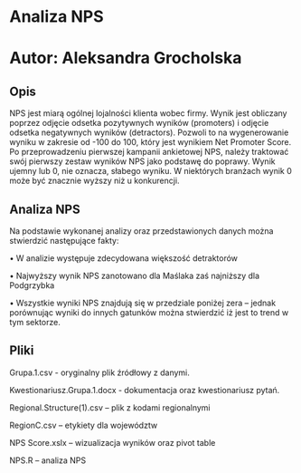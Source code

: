 # Analiza NPS
# Autor: Aleksandra Grocholska

## Opis
NPS jest miarą ogólnej lojalności klienta wobec firmy. Wynik jest obliczany poprzez odjęcie odsetka pozytywnych wyników (promoters) i odjęcie odsetka negatywnych wyników (detractors). Pozwoli to na wygenerowanie wyniku w zakresie od -100 do 100, który jest wynikiem Net Promoter Score.
Po przeprowadzeniu pierwszej kampanii ankietowej NPS, należy traktować swój pierwszy zestaw wyników NPS jako podstawę do poprawy. Wynik ujemny lub 0, nie oznacza, słabego wyniku. W niektórych branżach wynik 0 może być znacznie wyższy niż u konkurencji.

## Analiza NPS
Na podstawie wykonanej analizy oraz przedstawionych danych można stwierdzić następujące fakty:

•	W analizie występuje zdecydowana większość detraktorów

•	Najwyższy wynik NPS zanotowano dla Maślaka zaś najniższy dla Podgrzybka

•	Wszystkie wyniki NPS znajdują się w przedziale poniżej zera – jednak porównując wyniki do innych gatunków można stwierdzić iż jest to trend w tym sektorze. 

## Pliki
Grupa.1.csv - oryginalny plik źródłowy z danymi.

Kwestionariusz.Grupa.1.docx - dokumentacja oraz kwestionariusz pytań.

Regional.Structure(1).csv – plik z kodami regionalnymi

RegionC.csv – etykiety dla województw

NPS Score.xslx – wizualizacja wyników oraz pivot table

NPS.R – analiza NPS 
